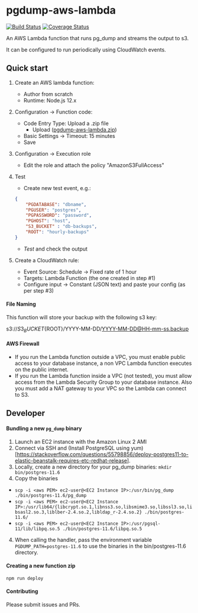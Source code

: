 # pgdump-aws-lambda

[![Build Status](https://travis-ci.org/jameshy/pgdump-aws-lambda.svg?branch=master)](https://travis-ci.org/jameshy/pgdump-aws-lambda)
[![Coverage Status](https://coveralls.io/repos/github/jameshy/pgdump-aws-lambda/badge.svg?branch=master)](https://coveralls.io/github/jameshy/pgdump-aws-lambda?branch=master)

An AWS Lambda function that runs pg_dump and streams the output to s3.

It can be configured to run periodically using CloudWatch events.

## Quick start

1. Create an AWS lambda function:
    - Author from scratch
    - Runtime: Node.js 12.x
2. Configuration -> Function code:
    - Code Entry Type: Upload a .zip file
        - Upload ([pgdump-aws-lambda.zip](https://github.com/jameshy/pgdump-aws-lambda/releases/latest))
    - Basic Settings -> Timeout: 15 minutes
    - Save
3. Configuration -> Execution role
    - Edit the role and attach the policy "AmazonS3FullAccess"
4. Test
    - Create new test event, e.g.:
    ```json
    {
        "PGDATABASE": "dbname",
        "PGUSER": "postgres",
        "PGPASSWORD": "password",
        "PGHOST": "host",
        "S3_BUCKET" : "db-backups",
        "ROOT": "hourly-backups"
    }
    ```
    - *Test* and check the output

5. Create a CloudWatch rule:
    - Event Source: Schedule -> Fixed rate of 1 hour
    - Targets: Lambda Function (the one created in step #1)
    - Configure input -> Constant (JSON text) and paste your config (as per step #3)


#### File Naming

This function will store your backup with the following s3 key:

s3://${S3_BUCKET}${ROOT}/YYYY-MM-DD/YYYY-MM-DD@HH-mm-ss.backup

#### AWS Firewall

- If you run the Lambda function outside a VPC, you must enable public access to your database instance, a non VPC Lambda function executes on the public internet.
- If you run the Lambda function inside a VPC (not tested), you must allow access from the Lambda Security Group to your database instance. Also you must add a NAT gateway to your VPC so the Lambda can connect to S3.

## Developer

#### Bundling a new `pg_dump` binary
1. Launch an EC2 instance with the Amazon Linux 2 AMI
2. Connect via SSH and (Install PostgreSQL using yum)[https://stackoverflow.com/questions/55798856/deploy-postgres11-to-elastic-beanstalk-requires-etc-redhat-release].
3. Locally, create a new directory for your pg_dump binaries: `mkdir bin/postgres-11.6`
3. Copy the binaries
 - `scp -i <aws PEM> ec2-user@<EC2 Instance IP>:/usr/bin/pg_dump ./bin/postgres-11.6/pg_dump`
 - `scp -i <aws PEM> ec2-user@<EC2 Instance IP>:/usr/lib64/{libcrypt.so.1,libnss3.so,libsmime3.so,libssl3.so,libsasl2.so.3,liblber-2.4.so.2,libldap_r-2.4.so.2} ./bin/postgres-11.6/`
 - `scp -i <aws PEM> ec2-user@<EC2 Instance IP>:/usr/pgsql-11/lib/libpq.so.5 ./bin/postgres-11.6/libpq.so.5`
4. When calling the handler, pass the environment variable `PGDUMP_PATH=postgres-11.6` to use the binaries in the bin/postgres-11.6 directory.

#### Creating a new function zip

`npm run deploy`

#### Contributing

Please submit issues and PRs.
